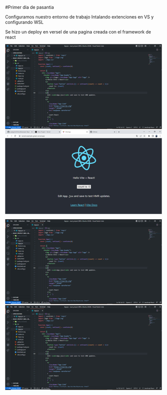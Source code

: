 
#Primer dia de pasantia

Configuramos nuestro entorno de trabajo 
Intalando extenciones en VS y configurando WSL

Se hizo un deploy en versel de una pagina creada con el framework de react

![img](./assets/practica1.1.jpg)
![img](./assets/practica1.2.jpg)

![img](./../assets/practica1.1.jpg)
![img](assets/practica1.1.jpg)
